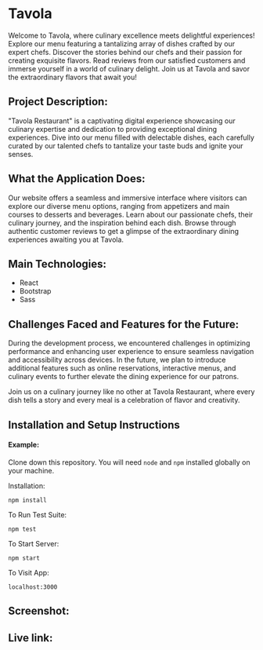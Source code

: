 # Tavola

Welcome to Tavola, where culinary excellence meets delightful experiences! Explore our menu featuring a tantalizing array of dishes crafted by our expert chefs. Discover the stories behind our chefs and their passion for creating exquisite flavors. Read reviews from our satisfied customers and immerse yourself in a world of culinary delight. Join us at Tavola and savor the extraordinary flavors that await you!

## Project Description:

"Tavola Restaurant" is a captivating digital experience showcasing our culinary expertise and dedication to providing exceptional dining experiences. Dive into our menu filled with delectable dishes, each carefully curated by our talented chefs to tantalize your taste buds and ignite your senses.

## What the Application Does:

Our website offers a seamless and immersive interface where visitors can explore our diverse menu options, ranging from appetizers and main courses to desserts and beverages. Learn about our passionate chefs, their culinary journey, and the inspiration behind each dish. Browse through authentic customer reviews to get a glimpse of the extraordinary dining experiences awaiting you at Tavola.

## Main Technologies:

- React
- Bootstrap
- Sass

## Challenges Faced and Features for the Future:

During the development process, we encountered challenges in optimizing performance and enhancing user experience to ensure seamless navigation and accessibility across devices. In the future, we plan to introduce additional features such as online reservations, interactive menus, and culinary events to further elevate the dining experience for our patrons.

Join us on a culinary journey like no other at Tavola Restaurant, where every dish tells a story and every meal is a celebration of flavor and creativity.

## Installation and Setup Instructions

#### Example:  

Clone down this repository. You will need `node` and `npm` installed globally on your machine.  

Installation:

`npm install`  

To Run Test Suite:  

`npm test`  

To Start Server:

`npm start`  

To Visit App:

`localhost:3000`  

## Screenshot:


## Live link:

